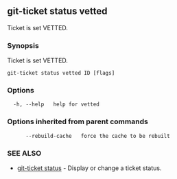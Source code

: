 ## git-ticket status vetted

Ticket is set VETTED.

### Synopsis

Ticket is set VETTED.

```
git-ticket status vetted ID [flags]
```

### Options

```
  -h, --help   help for vetted
```

### Options inherited from parent commands

```
      --rebuild-cache   force the cache to be rebuilt
```

### SEE ALSO

* [git-ticket status](git-ticket_status.md)	 - Display or change a ticket status.

